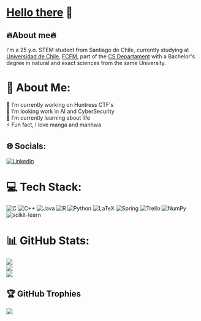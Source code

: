 # [Hello there](https://youtu.be/rEq1Z0bjdwc?si=sXI-rzChlLXE8Ogo&t=6) 👋

## 🔥About me🔥
I'm a 25 y.o. STEM student from Santiago de Chile, currently studying at [Universidad de Chile](https://uchile.cl/), [FCFM](https://ingenieria.uchile.cl/), part of the [CS Departament](https://www.dcc.uchile.cl/) with a Bachelor's degree in natural and exact sciences from the same University.
  
# 💫 About Me:
🔭 I’m currently working on Huntress CTF's<br>👯 I’m looking work in AI and CyberSecurity<br>🌱 I’m currently learning about life<br>⚡ Fun fact, I love manga and manhwa


## 🌐 Socials:
[![LinkedIn](https://img.shields.io/badge/LinkedIn-%230077B5.svg?logo=linkedin&logoColor=white)](https://linkedin.com/in/www.linkedin.com/in/martin-bahamonde-m) 

# 💻 Tech Stack:
![C](https://img.shields.io/badge/c-%2300599C.svg?style=plastic&logo=c&logoColor=white) ![C++](https://img.shields.io/badge/c++-%2300599C.svg?style=plastic&logo=c%2B%2B&logoColor=white) ![Java](https://img.shields.io/badge/java-%23ED8B00.svg?style=plastic&logo=openjdk&logoColor=white) ![R](https://img.shields.io/badge/r-%23276DC3.svg?style=plastic&logo=r&logoColor=white) ![Python](https://img.shields.io/badge/python-3670A0?style=plastic&logo=python&logoColor=ffdd54) ![LaTeX](https://img.shields.io/badge/latex-%23008080.svg?style=plastic&logo=latex&logoColor=white) ![Spring](https://img.shields.io/badge/spring-%236DB33F.svg?style=plastic&logo=spring&logoColor=white) ![Trello](https://img.shields.io/badge/Trello-%23026AA7.svg?style=plastic&logo=Trello&logoColor=white) ![NumPy](https://img.shields.io/badge/numpy-%23013243.svg?style=plastic&logo=numpy&logoColor=white) ![scikit-learn](https://img.shields.io/badge/scikit--learn-%23F7931E.svg?style=plastic&logo=scikit-learn&logoColor=white)
# 📊 GitHub Stats:
![](https://github-readme-stats.vercel.app/api?username=Asterix265&theme=dark&hide_border=true&include_all_commits=false&count_private=false)<br/>
![](https://nirzak-streak-stats.vercel.app/?user=Asterix265&theme=dark&hide_border=true)<br/>
![](https://github-readme-stats.vercel.app/api/top-langs/?username=Asterix265&theme=dark&hide_border=true&include_all_commits=false&count_private=false&layout=compact)

## 🏆 GitHub Trophies
![](https://github-profile-trophy.vercel.app/?username=Asterix265&theme=radical&no-frame=false&no-bg=true&margin-w=4)

<!-- Proudly created with GPRM ( https://gprm.itsvg.in ) -->
